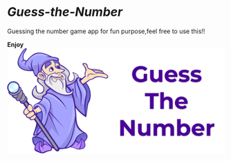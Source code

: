 # _Guess-the-Number_
Guessing the number game app for fun purpose,feel free to use this!!

**Enjoy**<br/>
!["Guess"](https://raw.githubusercontent.com/thiagodnf/guess-the-number/master/img/logo.png?token=AAG9XwrL-t72tifQ-eA47lewNBqqV9Nwks5cDnuJwA%3D%3D)

